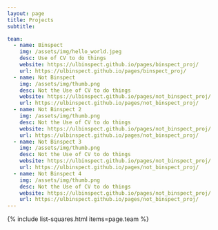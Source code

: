 ```yaml
---
layout: page
title: Projects
subtitle: 

team:
  - name: Binspect
    img: /assets/img/hello_world.jpeg
    desc: Use of CV to do things
    website: https://ulbinspect.github.io/pages/binspect_proj/
    url: https://ulbinspect.github.io/pages/binspect_proj/
  - name: Not Binspect
    img: /assets/img/thumb.png
    desc: Not the Use of CV to do things
    website: https://ulbinspect.github.io/pages/not_binspect_proj/
    url: https://ulbinspect.github.io/pages/not_binspect_proj/
  - name: Not Binspect 2
    img: /assets/img/thumb.png
    desc: Not the Use of CV to do things
    website: https://ulbinspect.github.io/pages/not_binspect_proj/
    url: https://ulbinspect.github.io/pages/not_binspect_proj/
  - name: Not Binspect 3
    img: /assets/img/thumb.png
    desc: Not the Use of CV to do things
    website: https://ulbinspect.github.io/pages/not_binspect_proj/
    url: https://ulbinspect.github.io/pages/not_binspect_proj/
  - name: Not Binspect 4
    img: /assets/img/thumb.png
    desc: Not the Use of CV to do things
    website: https://ulbinspect.github.io/pages/not_binspect_proj/
    url: https://ulbinspect.github.io/pages/not_binspect_proj/
---
```

{% include list-squares.html items=page.team %}
